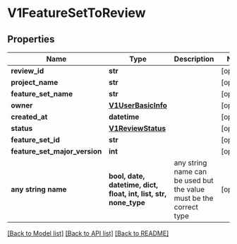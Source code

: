 # V1FeatureSetToReview


## Properties
Name | Type | Description | Notes
------------ | ------------- | ------------- | -------------
**review_id** | **str** |  | [optional] 
**project_name** | **str** |  | [optional] 
**feature_set_name** | **str** |  | [optional] 
**owner** | [**V1UserBasicInfo**](V1UserBasicInfo.md) |  | [optional] 
**created_at** | **datetime** |  | [optional] 
**status** | [**V1ReviewStatus**](V1ReviewStatus.md) |  | [optional] 
**feature_set_id** | **str** |  | [optional] 
**feature_set_major_version** | **int** |  | [optional] 
**any string name** | **bool, date, datetime, dict, float, int, list, str, none_type** | any string name can be used but the value must be the correct type | [optional]

[[Back to Model list]](../README.md#documentation-for-models) [[Back to API list]](../README.md#documentation-for-api-endpoints) [[Back to README]](../README.md)


